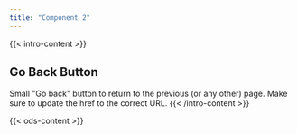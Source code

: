 ```yaml
---
title: "Component 2"
---
```


{{< intro-content >}}
## Go Back Button

Small "Go back" button to return to the previous (or any other) page. Make sure to update the href to the correct URL.
{{< /intro-content >}}

{{< ods-content >}}